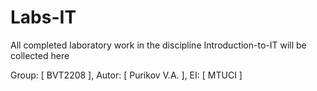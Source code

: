 # Labs-IT

All completed laboratory work in the discipline Introduction-to-IT will be collected here

Group: [ BVT2208 ],
Autor: [ Purikov V.A. ],
EI: [ MTUCI ]
